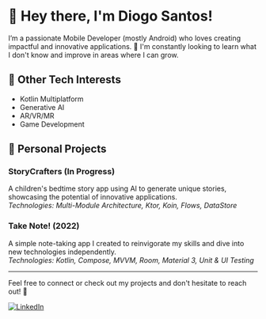 # 👋 Hey there, I'm Diogo Santos!

I’m a passionate Mobile Developer (mostly Android) who loves creating impactful and innovative applications. 🚀 I'm constantly looking to learn what I don't know and improve in areas where I can grow.

## 🔧 Other Tech Interests
- Kotlin Multiplatform
- Generative AI
- AR/VR/MR
- Game Development

## 🌟 Personal Projects
### **StoryCrafters (In Progress)**
A children's bedtime story app using AI to generate unique stories, showcasing the potential of innovative applications.  
*Technologies: Multi-Module Architecture, Ktor, Koin, Flows, DataStore*

### **Take Note! (2022)**
A simple note-taking app I created to reinvigorate my skills and dive into new technologies independently.  
*Technologies: Kotlin, Compose, MVVM, Room, Material 3, Unit & UI Testing*

---

Feel free to connect or check out my projects and don't hesitate to reach out! 🌟

[![LinkedIn](https://upload.wikimedia.org/wikipedia/commons/e/e9/Linkedin_icon.svg)](https://www.linkedin.com/in/diogo-castro-santos)

<!--
**diogosantos41/diogosantos41** is a ✨ _special_ ✨ repository because its `README.md` (this file) appears on your GitHub profile.

Here are some ideas to get you started:

- 🔭 I’m currently working on ...
- 🌱 I’m currently learning ...
- 👯 I’m looking to collaborate on ...
- 🤔 I’m looking for help with ...
- 💬 Ask me about ...
- 📫 How to reach me: ...
- 😄 Pronouns: ...
- ⚡ Fun fact: ...
-->
